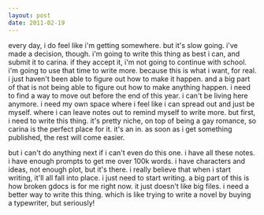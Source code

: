 ```yaml
---
layout: post
date: 2011-02-19
---
```


every day, i do feel like i'm getting somewhere. but it's slow going. i've made a decision, though. i'm going to write this thing as best i can, and submit it to carina. if they accept it, i'm not going to continue with school. i'm going to use that time to write more. because this is what i want, for real. i just haven't been able to figure out how to make it happen. and a big part of that is not being able to figure out how to make anything happen. i need to find a way to move out before the end of this year. i can't be living here anymore. i need my own space where i feel like i can spread out and just be myself. where i can leave notes out to remind myself to write more. but first, i need to write this thing. it's pretty niche, on top of being a gay romance, so carina is the perfect place for it. it's an in. as soon as i get something published, the rest will come easier.

but i can't do anything next if i can't even do this one. i have all these notes. i have enough prompts to get me over 100k words. i have characters and ideas, not enough plot, but it's there. i really believe that when i start writing, it'll all fall into place. i just need to start writing. a big part of this is how broken gdocs is for me right now. it just doesn't like big files. i need a better way to write this thing. which is like trying to write a novel by buying a typewriter, but seriously! 
